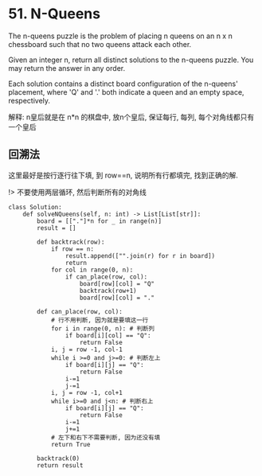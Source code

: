 # 51. N-Queens

The n-queens puzzle is the problem of placing n queens on an n x n chessboard such that no two queens attack each other.

Given an integer n, return all distinct solutions to the n-queens puzzle. You may return the answer in any order.

Each solution contains a distinct board configuration of the n-queens' placement, where 'Q' and '.' both indicate a queen and an empty space, respectively.

解释: n皇后就是在 n*n 的棋盘中, 放n个皇后, 保证每行, 每列, 每个对角线都只有一个皇后

## 回溯法

这里最好是按行逐行往下填, 到 row==n, 说明所有行都填完, 找到正确的解.

!> 不要使用两层循环, 然后判断所有的对角线

```pytnon3
class Solution:
    def solveNQueens(self, n: int) -> List[List[str]]:
        board = [["."]*n for _ in range(n)]
        result = []
  
        def backtrack(row):
            if row == n:
                result.append(["".join(r) for r in board])
                return
            for col in range(0, n):
                if can_place(row, col):
                    board[row][col] = "Q"
                    backtrack(row+1)
                    board[row][col] = "."

        def can_place(row, col):
            # 行不用判断, 因为就是要填这一行
            for i in range(0, n): # 判断列
                if board[i][col] == "Q":
                    return False
            i, j = row -1, col-1
            while i >=0 and j>=0: # 判断左上
                if board[i][j] == "Q":
                    return False
                i-=1
                j-=1
            i, j = row -1, col+1
            while i>=0 and j<n: # 判断右上
                if board[i][j] == "Q":
                    return False
                i-=1
                j+=1
            # 左下和右下不需要判断, 因为还没有填
            return True

        backtrack(0)
        return result
                
```